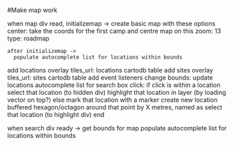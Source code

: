 #Make map work

when map div read, initializemap ->
  create basic map with these options
    center: take the coords for the first camp and centre map on this
    zoom: 13
    type: roadmap
    
    after initializemap ->
      populate autocomplete list for locations within bounds
    
  add locations overlay
    tiles_url: locations cartodb table
  add sites overlay
    tiles_url: sites cartodb table
  add event listeners
    change bounds:
      update locations autocomplete list for search box
    click: 
      if click is within a location
        select that location (to hidden div)
        highlight that location in layer (by loading vector on top?)
      else
        mark that location with a marker
        create new location buffered hexagon/octagon around that point by X metres, named as 
        select that location (to highlight div)
      end
        
when search div ready ->
	get bounds for map
	populate autocomplete list for locations within bounds   